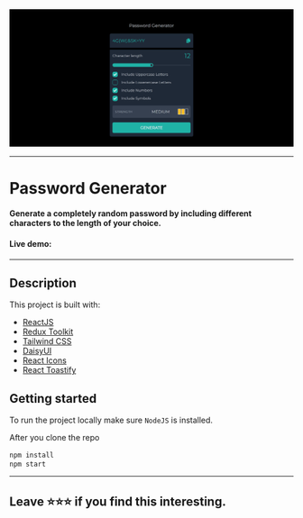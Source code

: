 <img src="preview.png" />

---

# Password Generator

#### Generate a completely random password by including different characters to the length of your choice.

#### Live demo:

---

## Description

This project is built with:

- [ReactJS](https://reactjs.org/)
- [Redux Toolkit](https://redux-toolkit.js.org/)
- [Tailwind CSS](https://tailwindcss.com/)
- [DaisyUI](https://daisyui.com/)
- [React Icons](https://react-icons.github.io/react-icons)
- [React Toastify](https://fkhadra.github.io/react-toastify/introduction)

## Getting started

To run the project locally make sure `NodeJS` is installed.

After you clone the repo

```
npm install
npm start
```

---

## Leave ⭐⭐⭐ if you find this interesting.
